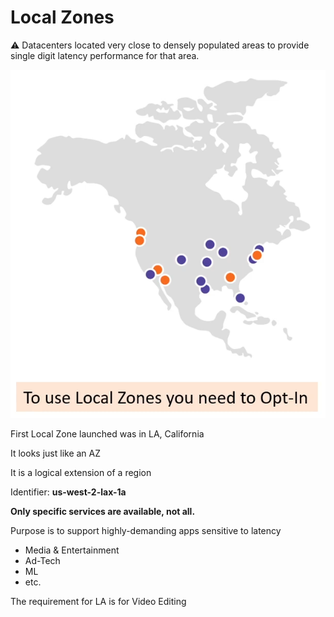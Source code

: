 # Local Zones

<aside>
⚠️ Datacenters located very close to densely populated areas to provide single digit latency performance for that area.

</aside>

![Untitled](Local%20Zones%204d28e20175224ede9a26b59fa7e79627/Untitled.png)

First Local Zone launched was in LA, California

It looks just like an AZ

It is a logical extension of a region

Identifier: **us-west-2-lax-1a**

**Only specific services are available, not all.**

Purpose is to support highly-demanding apps sensitive to latency

- Media & Entertainment
- Ad-Tech
- ML
- etc.

The requirement for LA is for Video Editing